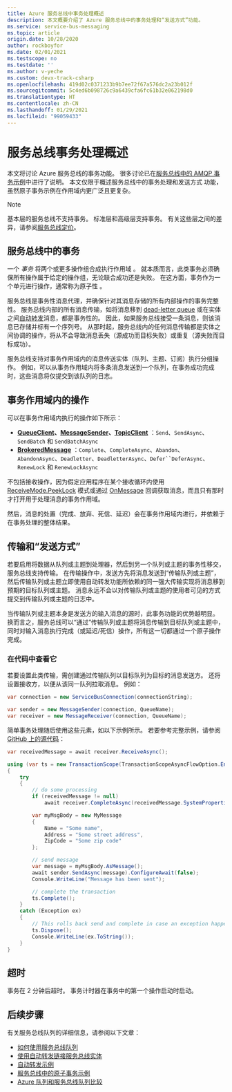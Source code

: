 ```yaml
---
title: Azure 服务总线中事务处理概述
description: 本文概要介绍了 Azure 服务总线中的事务处理和“发送方式”功能。
ms.service: service-bus-messaging
ms.topic: article
origin.date: 10/28/2020
author: rockboyfor
ms.date: 02/01/2021
ms.testscope: no
ms.testdate: ''
ms.author: v-yeche
ms.custom: devx-track-csharp
ms.openlocfilehash: 419d02c0371233b9b7ee72f67a576dc2a23b012f
ms.sourcegitcommit: 5c4ed6b098726c9a6439cfa6fc61b32e062198d0
ms.translationtype: HT
ms.contentlocale: zh-CN
ms.lasthandoff: 01/29/2021
ms.locfileid: "99059433"
---
```

# <a name="overview-of-service-bus-transaction-processing"></a>服务总线事务处理概述

本文将讨论 Azure 服务总线的事务功能。 很多讨论已在[服务总线中的 AMQP 事务示例](https://github.com/Azure/azure-service-bus/tree/master/samples/DotNet/Microsoft.Azure.ServiceBus/TransactionsAndSendVia/TransactionsAndSendVia/AMQPTransactionsSendVia)中进行了说明。 本文仅限于概述服务总线中的事务处理和发送方式  功能，虽然原子事务示例在作用域内更广泛且更复杂。

> [!NOTE]
> 基本层的服务总线不支持事务。 标准层和高级层支持事务。 有关这些层之间的差异，请参阅[服务总线定价](https://www.azure.cn/pricing/details/service-bus/)。

## <a name="transactions-in-service-bus"></a>服务总线中的事务

一个 *事务* 将两个或更多操作组合成执行作用域  。 就本质而言，此类事务必须确保所有操作属于给定的操作组，无论联合成功还是失败。 在这方面，事务作为一个单元进行操作，通常称为原子性  。

服务总线是事务性消息代理，并确保针对其消息存储的所有内部操作的事务完整性。 服务总线内部的所有消息传输，如将消息移到 [dead-letter queue](service-bus-dead-letter-queues.md) 或在实体之间[自动转发](service-bus-auto-forwarding.md)消息，都是事务性的。 因此，如果服务总线接受一条消息，则该消息已存储并标有一个序列号。 从那时起，服务总线内的任何消息传输都是实体之间协调的操作，将从不会导致消息丢失（源成功而目标失败）或重复（源失败而目标成功）。

服务总线支持对事务作用域内的消息传送实体（队列、主题、订阅）执行分组操作。 例如，可以从事务作用域内将多条消息发送到一个队列，在事务成功完成时，这些消息将仅提交到该队列的日志。

## <a name="operations-within-a-transaction-scope"></a>事务作用域内的操作

可以在事务作用域内执行的操作如下所示：

* **[QueueClient](https://docs.azure.cn/dotnet/api/microsoft.azure.servicebus.queueclient)、[MessageSender](https://docs.azure.cn/dotnet/api/microsoft.azure.servicebus.core.messagesender)、[TopicClient](https://docs.azure.cn/dotnet/api/microsoft.azure.servicebus.topicclient)** ：`Send`、`SendAsync`、`SendBatch` 和 `SendBatchAsync`
* **[BrokeredMessage](https://docs.azure.cn/dotnet/api/microsoft.servicebus.messaging.brokeredmessage)** ：`Complete`、`CompleteAsync`、`Abandon`、`AbandonAsync`、`Deadletter`、`DeadletterAsync`、`Defer``DeferAsync`、`RenewLock` 和 `RenewLockAsync` 

不包括接收操作，因为假定应用程序在某个接收循环内使用 [ReceiveMode.PeekLock](https://docs.azure.cn/dotnet/api/microsoft.azure.servicebus.receivemode) 模式或通过 [OnMessage](https://docs.azure.cn/dotnet/api/microsoft.servicebus.messaging.queueclient.onmessage) 回调获取消息，而且只有那时才打开用于处理消息的事务作用域。

然后，消息的处置（完成、放弃、死信、延迟）会在事务作用域内进行，并依赖于在事务处理的整体结果。

## <a name="transfers-and-send-via"></a>传输和“发送方式”

若要启用将数据从队列或主题到处理器，然后到另一个队列或主题的事务性移交，服务总线支持传输。 在传输操作中，发送方先将消息发送到“传输队列或主题”，然后传输队列或主题立即使用自动转发功能所依赖的同一强大传输实现将消息移到预期的目标队列或主题。 消息永远不会以对传输队列或主题的使用者可见的方式提交到传输队列或主题的日志中。

当传输队列或主题本身是发送方的输入消息的源时，此事务功能的优势越明显。 换而言之，服务总线可以“通过”传输队列或主题将消息传输到目标队列或主题中，同时对输入消息执行完成（或延迟/死信）操作，所有这一切都通过一个原子操作完成。 

### <a name="see-it-in-code"></a>在代码中查看它

若要设置此类传输，需创建通过传输队列以目标队列为目标的消息发送方。 还将设置接收方，以便从该同一队列拉取消息。 例如：

```csharp
var connection = new ServiceBusConnection(connectionString);

var sender = new MessageSender(connection, QueueName);
var receiver = new MessageReceiver(connection, QueueName);
```

简单事务处理随后使用这些元素，如以下示例所示。 若要参考完整示例，请参阅 [GitHub 上的源代码](https://github.com/Azure/azure-service-bus/tree/master/samples/DotNet/Microsoft.Azure.ServiceBus/TransactionsAndSendVia/TransactionsAndSendVia/AMQPTransactionsSendVia)：

```csharp
var receivedMessage = await receiver.ReceiveAsync();

using (var ts = new TransactionScope(TransactionScopeAsyncFlowOption.Enabled))
{
    try
    {
        // do some processing
        if (receivedMessage != null)
            await receiver.CompleteAsync(receivedMessage.SystemProperties.LockToken);

        var myMsgBody = new MyMessage
        {
            Name = "Some name",
            Address = "Some street address",
            ZipCode = "Some zip code"
        };

        // send message
        var message = myMsgBody.AsMessage();
        await sender.SendAsync(message).ConfigureAwait(false);
        Console.WriteLine("Message has been sent");

        // complete the transaction
        ts.Complete();
    }
    catch (Exception ex)
    {
        // This rolls back send and complete in case an exception happens
        ts.Dispose();
        Console.WriteLine(ex.ToString());
    }
}
```

## <a name="timeout"></a>超时
事务在 2 分钟后超时。 事务计时器在事务中的第一个操作启动时启动。 

## <a name="next-steps"></a>后续步骤

有关服务总线队列的详细信息，请参阅以下文章：

* [如何使用服务总线队列](service-bus-dotnet-get-started-with-queues.md)
* [使用自动转发链接服务总线实体](service-bus-auto-forwarding.md)
* [自动转发示例](https://github.com/Azure/azure-service-bus/tree/master/samples/DotNet/Microsoft.ServiceBus.Messaging/AutoForward)
* [服务总线中的原子事务示例](https://github.com/Azure/azure-service-bus/tree/master/samples/DotNet/Microsoft.ServiceBus.Messaging/AtomicTransactions)
* [Azure 队列和服务总线队列比较](service-bus-azure-and-service-bus-queues-compared-contrasted.md)

<!-- Update_Description: update meta properties, wording update, update link -->